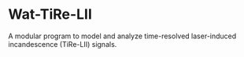 # Wat-TiRe-LII
A modular program to model and analyze time-resolved laser-induced incandescence (TiRe-LII) signals.

